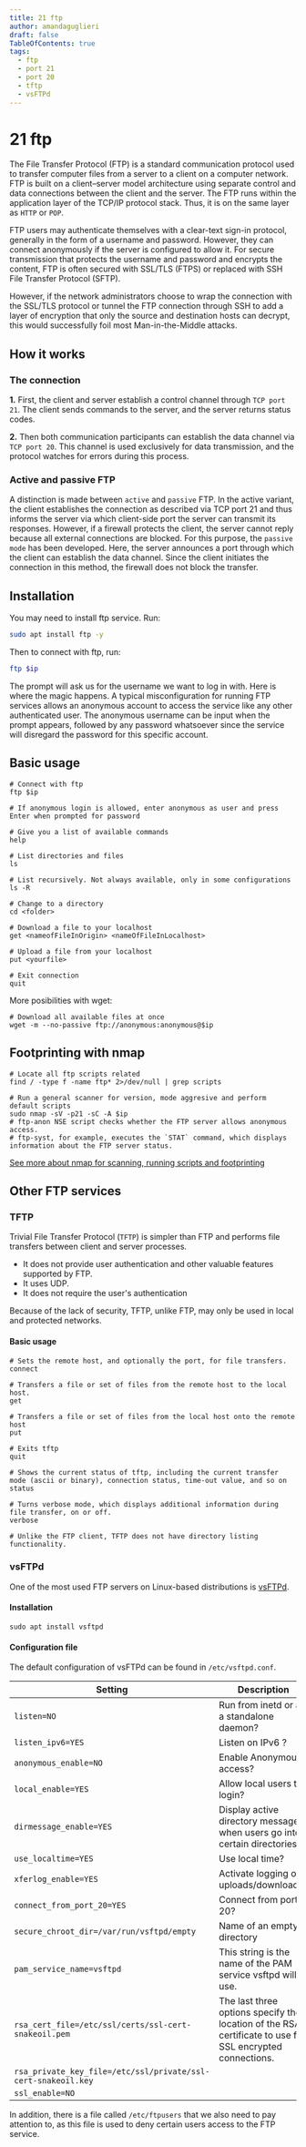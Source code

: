 ```yaml
---
title: 21 ftp
author: amandaguglieri
draft: false
TableOfContents: true
tags:
  - ftp
  - port 21
  - port 20
  - tftp
  - vsFTPd
---
```


# 21 ftp

The File Transfer Protocol (FTP) is a standard communication protocol used to transfer computer files from a server to a client on a computer network. FTP is built on a client–server model architecture using separate control and data connections between the client and the server. The FTP runs within the application layer of the TCP/IP protocol stack. Thus, it is on the same layer as `HTTP` or `POP`.

FTP users may authenticate themselves with a clear-text sign-in protocol, generally in the form of a username and password. However, they can connect anonymously if the server is configured to allow it. For secure transmission that protects the username and password and encrypts the content, FTP is often secured with SSL/TLS (FTPS) or replaced with SSH File Transfer Protocol (SFTP).

However, if the network administrators choose to wrap the connection with the SSL/TLS protocol or tunnel the FTP connection through SSH to add a layer of encryption that only the source and destination hosts can decrypt, this would successfully foil most Man-in-the-Middle attacks.


## How it works

### The connection

**1.** First, the client and server establish a control channel through `TCP port 21`. The client sends commands to the server, and the server returns status codes. 

**2.** Then both communication participants can establish the data channel via `TCP port 20`. This channel is used exclusively for data transmission, and the protocol watches for errors during this process.

### Active and passive FTP

A distinction is made between `active` and `passive` FTP. In the active variant, the client establishes the connection as described via TCP port 21 and thus informs the server via which client-side port the server can transmit its responses. However, if a firewall protects the client, the server cannot reply because all external connections are blocked. For this purpose, the `passive mode` has been developed. Here, the server announces a port through which the client can establish the data channel. Since the client initiates the connection in this method, the firewall does not block the transfer.

## Installation

You may need to install ftp service. Run:

```bash
sudo apt install ftp -y
```

Then to connect with ftp, run:

```bash
ftp $ip 
```

The prompt will ask us for the username we want to log in with. Here is where the magic happens. A typical misconfiguration for running FTP services allows an anonymous account to access the service like any other authenticated user. The anonymous username can be input when the prompt appears, followed by any password whatsoever since the service will disregard the password for this specific account.

## Basic usage

```
# Connect with ftp
ftp $ip

# If anonymous login is allowed, enter anonymous as user and press Enter when prompted for password

# Give you a list of available commands
help

# List directories and files
ls

# List recursively. Not always available, only in some configurations
ls -R

# Change to a directory
cd <folder>

# Download a file to your localhost
get <nameofFileInOrigin> <nameOfFileInLocalhost>

# Upload a file from your localhost
put <yourfile>

# Exit connection
quit
```

More posibilities with wget:

```
# Download all available files at once
wget -m --no-passive ftp://anonymous:anonymous@$ip

```

## Footprinting with nmap


```shell-session
# Locate all ftp scripts related
find / -type f -name ftp* 2>/dev/null | grep scripts

# Run a general scanner for version, mode aggresive and perform default scripts
sudo nmap -sV -p21 -sC -A $ip
# ftp-anon NSE script checks whether the FTP server allows anonymous access.
# ftp-syst, for example, executes the `STAT` command, which displays information about the FTP server status.
```

[See more about nmap for scanning, running scripts and footprinting](nmap.md) 


## Other FTP services

### TFTP

Trivial File Transfer Protocol (`TFTP`) is simpler than FTP and performs file transfers between client and server processes.

- It does not provide user authentication and other valuable features supported by FTP.
- It uses  UDP.
- It does not require the user's authentication

Because of the lack of security, TFTP, unlike FTP, may only be used in local and protected networks.

#### Basic usage

```
# Sets the remote host, and optionally the port, for file transfers.
connect

# Transfers a file or set of files from the remote host to the local host.
get

# Transfers a file or set of files from the local host onto the remote host
put

# Exits tftp
quit

# Shows the current status of tftp, including the current transfer mode (ascii or binary), connection status, time-out value, and so on
status

# Turns verbose mode, which displays additional information during file transfer, on or off.
verbose 

# Unlike the FTP client, TFTP does not have directory listing functionality.
```


### vsFTPd

One of the most used FTP servers on Linux-based distributions is [vsFTPd](https://security.appspot.com/vsftpd.html). 


#### Installation

```shell-session
sudo apt install vsftpd 
```


#### Configuration file

The default configuration of vsFTPd can be found in `/etc/vsftpd.conf`.


|**Setting**|**Description**|
|---|---|
|`listen=NO`|Run from inetd or as a standalone daemon?|
|`listen_ipv6=YES`|Listen on IPv6 ?|
|`anonymous_enable=NO`|Enable Anonymous access?|
|`local_enable=YES`|Allow local users to login?|
|`dirmessage_enable=YES`|Display active directory messages when users go into certain directories?|
|`use_localtime=YES`|Use local time?|
|`xferlog_enable=YES`|Activate logging of uploads/downloads?|
|`connect_from_port_20=YES`|Connect from port 20?|
|`secure_chroot_dir=/var/run/vsftpd/empty`|Name of an empty directory|
|`pam_service_name=vsftpd`|This string is the name of the PAM service vsftpd will use.|
|`rsa_cert_file=/etc/ssl/certs/ssl-cert-snakeoil.pem`|The last three options specify the location of the RSA certificate to use for SSL encrypted connections.|
|`rsa_private_key_file=/etc/ssl/private/ssl-cert-snakeoil.key`||
|`ssl_enable=NO`||

In addition, there is a file called `/etc/ftpusers` that we also need to pay attention to, as this file is used to deny certain users access to the FTP service. 

